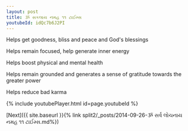 ```yaml
---
layout: post
title: ૐ સકલાય નમહ ૧૧ ટાઈમ્સ
youtubeId: idQc7b6J2PI
---
```

 
 
Helps get goodness, bliss and peace and God's blessings
 
Helps remain focused, help generate inner energy 
 
Helps boost physical and mental health 
 
Helps remain grounded and generates a sense of gratitude towards the greater power 
 
Helps reduce bad karma
 
 
 
 


{% include youtubePlayer.html id=page.youtubeId %}
 
[Next]({{ site.baseurl }}{% link  split2/_posts/2014-09-26-ૐ સર્વ લોચનાય નમહ ૧૧ ટાઈમ્સ.md%})
 
